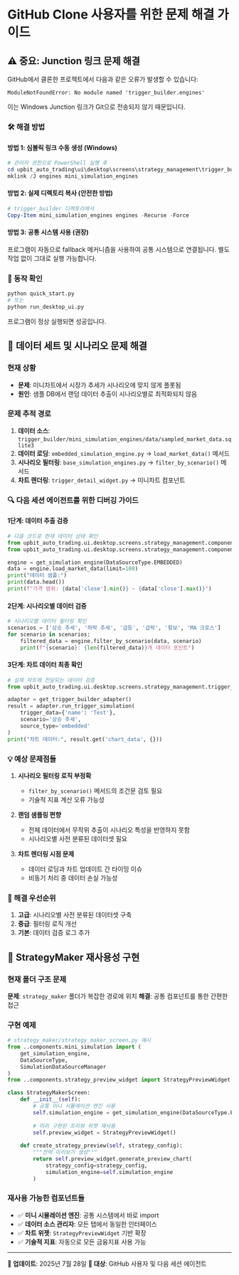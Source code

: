 # GitHub Clone 사용자를 위한 문제 해결 가이드

## ⚠️ 중요: Junction 링크 문제 해결

GitHub에서 클론한 프로젝트에서 다음과 같은 오류가 발생할 수 있습니다:

```
ModuleNotFoundError: No module named 'trigger_builder.engines'
```

이는 Windows Junction 링크가 Git으로 전송되지 않기 때문입니다.

### 🛠️ 해결 방법

#### 방법 1: 심볼릭 링크 수동 생성 (Windows)
```powershell
# 관리자 권한으로 PowerShell 실행 후
cd upbit_auto_trading\ui\desktop\screens\strategy_management\trigger_builder
mklink /J engines mini_simulation_engines
```

#### 방법 2: 실제 디렉토리 복사 (안전한 방법)
```powershell
# trigger_builder 디렉토리에서
Copy-Item mini_simulation_engines engines -Recurse -Force
```

#### 방법 3: 공통 시스템 사용 (권장)
프로그램이 자동으로 fallback 메커니즘을 사용하여 공통 시스템으로 연결됩니다.
별도 작업 없이 그대로 실행 가능합니다.

### 🧪 동작 확인
```bash
python quick_start.py
# 또는
python run_desktop_ui.py
```

프로그램이 정상 실행되면 성공입니다.

## 🎯 데이터 세트 및 시나리오 문제 해결

### 현재 상황
- **문제**: 미니차트에서 시장가 추세가 시나리오에 맞지 않게 플롯됨
- **원인**: 샘플 DB에서 랜덤 데이터 추출이 시나리오별로 최적화되지 않음

### 문제 추적 경로
1. **데이터 소스**: `trigger_builder/mini_simulation_engines/data/sampled_market_data.sqlite3`
2. **데이터 로딩**: `embedded_simulation_engine.py` → `load_market_data()` 메서드
3. **시나리오 필터링**: `base_simulation_engines.py` → `filter_by_scenario()` 메서드
4. **차트 렌더링**: `trigger_detail_widget.py` → 미니차트 컴포넌트

### 🔍 다음 세션 에이전트를 위한 디버깅 가이드

#### 1단계: 데이터 추출 검증
```python
# 다음 코드로 현재 데이터 상태 확인
from upbit_auto_trading.ui.desktop.screens.strategy_management.components.mini_simulation import get_simulation_engine
from upbit_auto_trading.ui.desktop.screens.strategy_management.components.mini_simulation import DataSourceType

engine = get_simulation_engine(DataSourceType.EMBEDDED)
data = engine.load_market_data(limit=100)
print("데이터 샘플:")
print(data.head())
print(f"가격 범위: {data['close'].min()} ~ {data['close'].max()}")
```

#### 2단계: 시나리오별 데이터 검증
```python
# 시나리오별 데이터 필터링 확인
scenarios = ['상승 추세', '하락 추세', '급등', '급락', '횡보', 'MA 크로스']
for scenario in scenarios:
    filtered_data = engine.filter_by_scenario(data, scenario)
    print(f"{scenario}: {len(filtered_data)}개 데이터 포인트")
```

#### 3단계: 차트 데이터 최종 확인
```python
# 실제 차트에 전달되는 데이터 검증
from upbit_auto_trading.ui.desktop.screens.strategy_management.trigger_builder.components.adapters import get_trigger_builder_adapter

adapter = get_trigger_builder_adapter()
result = adapter.run_trigger_simulation(
    trigger_data={'name': 'Test'}, 
    scenario='상승 추세',
    source_type='embedded'
)
print("차트 데이터:", result.get('chart_data', {}))
```

### 💡 예상 문제점들

1. **시나리오 필터링 로직 부정확**
   - `filter_by_scenario()` 메서드의 조건문 검토 필요
   - 기술적 지표 계산 오류 가능성

2. **랜덤 샘플링 편향**
   - 전체 데이터에서 무작위 추출이 시나리오 특성을 반영하지 못함
   - 시나리오별 사전 분류된 데이터셋 필요

3. **차트 렌더링 시점 문제**
   - 데이터 로딩과 차트 업데이트 간 타이밍 이슈
   - 비동기 처리 중 데이터 손실 가능성

### 🎯 해결 우선순위
1. **고급**: 시나리오별 사전 분류된 데이터셋 구축
2. **중급**: 필터링 로직 개선
3. **기본**: 데이터 검증 로그 추가

## 📱 StrategyMaker 재사용성 구현

### 현재 폴더 구조 문제
**문제**: `strategy_maker` 폴더가 복잡한 경로에 위치
**해결**: 공통 컴포넌트를 통한 간편한 접근

### 구현 예제
```python
# strategy_maker/strategy_maker_screen.py 예시
from ..components.mini_simulation import (
    get_simulation_engine, 
    DataSourceType,
    SimulationDataSourceManager
)
from ..components.strategy_preview_widget import StrategyPreviewWidget

class StrategyMakerScreen:
    def __init__(self):
        # 공통 미니 시뮬레이션 엔진 사용
        self.simulation_engine = get_simulation_engine(DataSourceType.EMBEDDED)
        
        # 미리 구현된 프리뷰 위젯 재사용
        self.preview_widget = StrategyPreviewWidget()
        
    def create_strategy_preview(self, strategy_config):
        """전략 미리보기 생성"""
        return self.preview_widget.generate_preview_chart(
            strategy_config=strategy_config,
            simulation_engine=self.simulation_engine
        )
```

### 재사용 가능한 컴포넌트들
- ✅ **미니 시뮬레이션 엔진**: 공통 시스템에서 바로 import
- ✅ **데이터 소스 관리자**: 모든 탭에서 동일한 인터페이스
- ✅ **차트 위젯**: `StrategyPreviewWidget` 기반 확장
- ✅ **기술적 지표**: 자동으로 모든 금융지표 사용 가능

---
**📅 업데이트**: 2025년 7월 28일
**🎯 대상**: GitHub 사용자 및 다음 세션 에이전트
